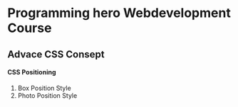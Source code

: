 # Programming hero Webdevelopment Course

## Advace CSS Consept

#### CSS Positioning

01. Box Position Style
02. Photo Position Style